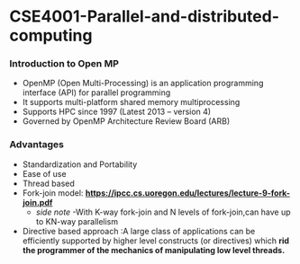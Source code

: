 # CSE4001-Parallel-and-distributed-computing

### Introduction to Open MP
* OpenMP (Open Multi-Processing) is an application programming interface (API) for parallel programming
* It supports multi-platform shared memory multiprocessing
* Supports HPC since 1997 (Latest 2013 – version 4)
* Governed by OpenMP Architecture Review Board (ARB)

### Advantages

* Standardization and Portability
* Ease of use
* Thread based
* Fork-join model: **https://ipcc.cs.uoregon.edu/lectures/lecture-9-fork-join.pdf**
    * _side note_ -With K-way fork-join and N levels of fork-join,can have up to KN-way parallelism 
* Directive based approach :A large class of applications can be efficiently supported by higher level constructs (or directives) which **rid the programmer of the mechanics of manipulating low level threads.**


